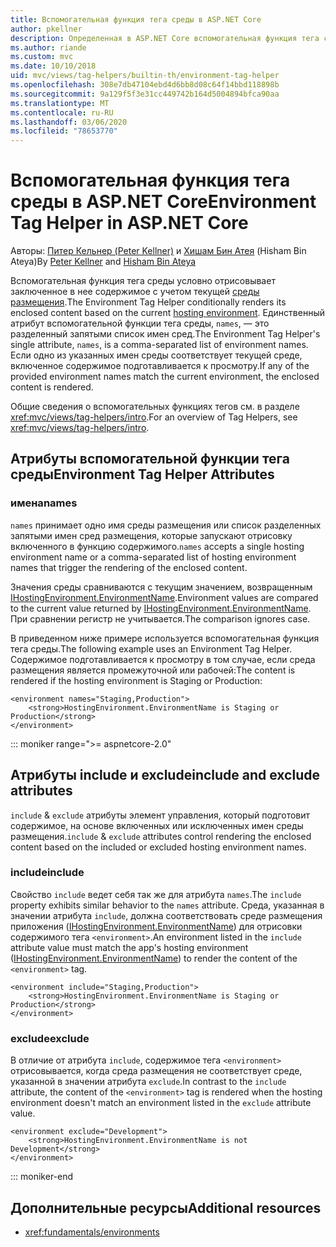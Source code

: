 ```yaml
---
title: Вспомогательная функция тега среды в ASP.NET Core
author: pkellner
description: Определенная в ASP.NET Core вспомогательная функция тега среды, включая все свойства
ms.author: riande
ms.custom: mvc
ms.date: 10/10/2018
uid: mvc/views/tag-helpers/builtin-th/environment-tag-helper
ms.openlocfilehash: 308e7db47104ebd4d6bb8d08c64f14bbd118898b
ms.sourcegitcommit: 9a129f5f3e31cc449742b164d5004894bfca90aa
ms.translationtype: MT
ms.contentlocale: ru-RU
ms.lasthandoff: 03/06/2020
ms.locfileid: "78653770"
---
```

# <a name="environment-tag-helper-in-aspnet-core"></a><span data-ttu-id="7a3b6-103">Вспомогательная функция тега среды в ASP.NET Core</span><span class="sxs-lookup"><span data-stu-id="7a3b6-103">Environment Tag Helper in ASP.NET Core</span></span>

<span data-ttu-id="7a3b6-104">Авторы: [Питер Кельнер (Peter Kellner)](https://peterkellner.net) и [Хишам Бин Атея](https://twitter.com/hishambinateya) (Hisham Bin Ateya)</span><span class="sxs-lookup"><span data-stu-id="7a3b6-104">By [Peter Kellner](https://peterkellner.net) and [Hisham Bin Ateya](https://twitter.com/hishambinateya)</span></span>

<span data-ttu-id="7a3b6-105">Вспомогательная функция тега среды условно отрисовывает заключенное в нее содержимое с учетом текущей [среды размещения](xref:fundamentals/environments).</span><span class="sxs-lookup"><span data-stu-id="7a3b6-105">The Environment Tag Helper conditionally renders its enclosed content based on the current [hosting environment](xref:fundamentals/environments).</span></span> <span data-ttu-id="7a3b6-106">Единственный атрибут вспомогательной функции тега среды, `names`, — это разделенный запятыми список имен сред.</span><span class="sxs-lookup"><span data-stu-id="7a3b6-106">The Environment Tag Helper's single attribute, `names`, is a comma-separated list of environment names.</span></span> <span data-ttu-id="7a3b6-107">Если одно из указанных имен среды соответствует текущей среде, включенное содержимое подготавливается к просмотру.</span><span class="sxs-lookup"><span data-stu-id="7a3b6-107">If any of the provided environment names match the current environment, the enclosed content is rendered.</span></span>

<span data-ttu-id="7a3b6-108">Общие сведения о вспомогательных функциях тегов см. в разделе <xref:mvc/views/tag-helpers/intro>.</span><span class="sxs-lookup"><span data-stu-id="7a3b6-108">For an overview of Tag Helpers, see <xref:mvc/views/tag-helpers/intro>.</span></span>

## <a name="environment-tag-helper-attributes"></a><span data-ttu-id="7a3b6-109">Атрибуты вспомогательной функции тега среды</span><span class="sxs-lookup"><span data-stu-id="7a3b6-109">Environment Tag Helper Attributes</span></span>

### <a name="names"></a><span data-ttu-id="7a3b6-110">имена</span><span class="sxs-lookup"><span data-stu-id="7a3b6-110">names</span></span>

<span data-ttu-id="7a3b6-111">`names` принимает одно имя среды размещения или список разделенных запятыми имен сред размещения, которые запускают отрисовку включенного в функцию содержимого.</span><span class="sxs-lookup"><span data-stu-id="7a3b6-111">`names` accepts a single hosting environment name or a comma-separated list of hosting environment names that trigger the rendering of the enclosed content.</span></span>

<span data-ttu-id="7a3b6-112">Значения среды сравниваются с текущим значением, возвращенным [IHostingEnvironment.EnvironmentName](xref:Microsoft.AspNetCore.Hosting.IHostingEnvironment.EnvironmentName*).</span><span class="sxs-lookup"><span data-stu-id="7a3b6-112">Environment values are compared to the current value returned by [IHostingEnvironment.EnvironmentName](xref:Microsoft.AspNetCore.Hosting.IHostingEnvironment.EnvironmentName*).</span></span> <span data-ttu-id="7a3b6-113">При сравнении регистр не учитывается.</span><span class="sxs-lookup"><span data-stu-id="7a3b6-113">The comparison ignores case.</span></span>

<span data-ttu-id="7a3b6-114">В приведенном ниже примере используется вспомогательная функция тега среды.</span><span class="sxs-lookup"><span data-stu-id="7a3b6-114">The following example uses an Environment Tag Helper.</span></span> <span data-ttu-id="7a3b6-115">Содержимое подготавливается к просмотру в том случае, если среда размещения является промежуточной или рабочей:</span><span class="sxs-lookup"><span data-stu-id="7a3b6-115">The content is rendered if the hosting environment is Staging or Production:</span></span>

```cshtml
<environment names="Staging,Production">
    <strong>HostingEnvironment.EnvironmentName is Staging or Production</strong>
</environment>
```

::: moniker range=">= aspnetcore-2.0"

## <a name="include-and-exclude-attributes"></a><span data-ttu-id="7a3b6-116">Атрибуты include и exclude</span><span class="sxs-lookup"><span data-stu-id="7a3b6-116">include and exclude attributes</span></span>

<span data-ttu-id="7a3b6-117">`include` & `exclude` атрибуты элемент управления, который подготовит содержимое, на основе включенных или исключенных имен среды размещения.</span><span class="sxs-lookup"><span data-stu-id="7a3b6-117">`include` & `exclude` attributes control rendering the enclosed content based on the included or excluded hosting environment names.</span></span>

### <a name="include"></a><span data-ttu-id="7a3b6-118">include</span><span class="sxs-lookup"><span data-stu-id="7a3b6-118">include</span></span>

<span data-ttu-id="7a3b6-119">Свойство `include` ведет себя так же для атрибута `names`.</span><span class="sxs-lookup"><span data-stu-id="7a3b6-119">The `include` property exhibits similar behavior to the `names` attribute.</span></span> <span data-ttu-id="7a3b6-120">Среда, указанная в значении атрибута `include`, должна соответствовать среде размещения приложения ([IHostingEnvironment.EnvironmentName](xref:Microsoft.AspNetCore.Hosting.IHostingEnvironment.EnvironmentName*)) для отрисовки содержимого тега `<environment>`.</span><span class="sxs-lookup"><span data-stu-id="7a3b6-120">An environment listed in the `include` attribute value must match the app's hosting environment ([IHostingEnvironment.EnvironmentName](xref:Microsoft.AspNetCore.Hosting.IHostingEnvironment.EnvironmentName*)) to render the content of the `<environment>` tag.</span></span>

```cshtml
<environment include="Staging,Production">
    <strong>HostingEnvironment.EnvironmentName is Staging or Production</strong>
</environment>
```

### <a name="exclude"></a><span data-ttu-id="7a3b6-121">exclude</span><span class="sxs-lookup"><span data-stu-id="7a3b6-121">exclude</span></span>

<span data-ttu-id="7a3b6-122">В отличие от атрибута `include`, содержимое тега `<environment>` отрисовывается, когда среда размещения не соответствует среде, указанной в значении атрибута `exclude`.</span><span class="sxs-lookup"><span data-stu-id="7a3b6-122">In contrast to the `include` attribute, the content of the `<environment>` tag is rendered when the hosting environment doesn't match an environment listed in the `exclude` attribute value.</span></span>

```cshtml
<environment exclude="Development">
    <strong>HostingEnvironment.EnvironmentName is not Development</strong>
</environment>
```

::: moniker-end

## <a name="additional-resources"></a><span data-ttu-id="7a3b6-123">Дополнительные ресурсы</span><span class="sxs-lookup"><span data-stu-id="7a3b6-123">Additional resources</span></span>

* <xref:fundamentals/environments>
